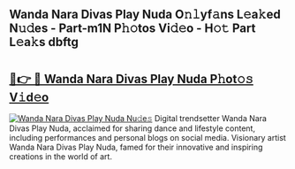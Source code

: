 ## Wanda Nara Divas Play Nuda O𝚗𝚕yf𝚊ns L𝚎a𝚔ed N𝚞𝚍es - Part-m1N P𝚑𝚘tos Vi𝚍𝚎o - H𝚘𝚝 Part L𝚎a𝚔s dbftg

# <h2><a href="http://kfc5c1.oniu.top/?m=Wanda+Nara+Divas+Play+Nuda">🔗👉 🔴 Wanda Nara Divas Play Nuda P𝚑ot𝚘𝚜 V𝚒d𝚎o</a></h2>

[![Wanda Nara Divas Play Nuda Nu𝚍e𝚜](https://i.imgur.com/0qMVB7G.gif)](http://kfc5c1.oniu.top/?m=Wanda+Nara+Divas+Play+Nuda)
Digital trendsetter Wanda Nara Divas Play Nuda, acclaimed for sharing dance and lifestyle content, including performances and personal blogs on social media. Visionary artist Wanda Nara Divas Play Nuda, famed for their innovative and inspiring creations in the world of art.  
